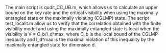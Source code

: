The main script is qudit_CC_UB.m, which allows us to calculate an upper bound on the key rate and the critical visibility when using the maximally entangled state or the maximally violating (CGLMP) state.
The script test_localit.m allow us to verify that the correlation obtained with the finite visibility model and using the maximally entangled state is local when the visibility is V = C_b/I_d^max, where C_b is the local bound of the CGLMP-ineqaulity and I_d^max is the maximal violation of this inequality by the maximally entangled state for dimension d.
